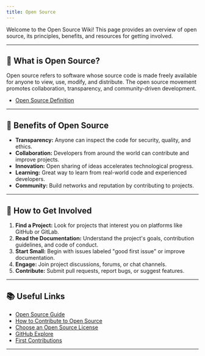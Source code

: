 ```yaml
---
title: Open Source
---
```


Welcome to the Open Source Wiki! This page provides an overview of open source, its principles, benefits, and resources for getting involved.

---

## 📝 What is Open Source?

Open source refers to software whose source code is made freely available for anyone to view, use, modify, and distribute. The open source movement promotes collaboration, transparency, and community-driven development.

- [Open Source Definition](https://opensource.org/docs/definition.html)

---

## 🌟 Benefits of Open Source

- **Transparency:** Anyone can inspect the code for security, quality, and ethics.
- **Collaboration:** Developers from around the world can contribute and improve projects.
- **Innovation:** Open sharing of ideas accelerates technological progress.
- **Learning:** Great way to learn from real-world code and experienced developers.
- **Community:** Build networks and reputation by contributing to projects.

---

## 🚀 How to Get Involved

1. **Find a Project:** Look for projects that interest you on platforms like GitHub or GitLab.
2. **Read the Documentation:** Understand the project's goals, contribution guidelines, and code of conduct.
3. **Start Small:** Begin with issues labeled "good first issue" or improve documentation.
4. **Engage:** Join project discussions, forums, or chat channels.
5. **Contribute:** Submit pull requests, report bugs, or suggest features.

---

## 📚 Useful Links

- [Open Source Guide](https://opensource.guide/)
- [How to Contribute to Open Source](https://opensource.guide/how-to-contribute/)
- [Choose an Open Source License](https://choosealicense.com/)
- [GitHub Explore](https://github.com/explore)
- [First Contributions](https://firstcontributions.github.io/)

---
